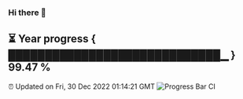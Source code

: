 ### Hi there 👋
⏳ Year progress { █████████████████████████████▁ } 99.47 %
---
⏰ Updated on Fri, 30 Dec 2022 01:14:21 GMT
![Progress Bar CI](https://github.com/liununu/liununu/workflows/Progress%20Bar%20CI/badge.svg)
